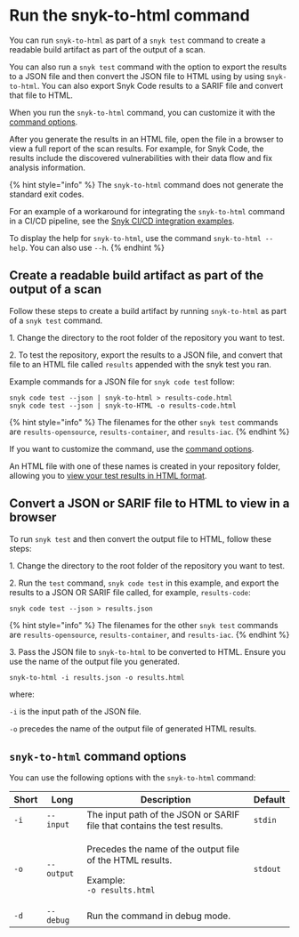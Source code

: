 # Run the snyk-to-html command

You can run `snyk-to-html` as part of a `snyk test` command to create a readable build artifact as part of the output of a scan.

You can also run a `snyk test` command with the option to export the results to a JSON file and then convert the JSON  file to HTML using by using  s`nyk-to-html`. You can also export Snyk Code results to a SARIF file and convert that file to HTML.

When you run the `snyk-to-html` command, you can customize it with the [command options](run-the-snyk-to-html-command.md#snyk-to-html-command-options).&#x20;

After you generate the results in an HTML file, open the file in a browser to view a full report of the scan results. For example, for Snyk Code, the results include the discovered vulnerabilities with their data flow and fix analysis information.

{% hint style="info" %}
The `snyk-to-html` command does not generate the standard exit codes.

For an example of a workaround for integrating the `snyk-to-html` command in a CI/CD pipeline, see the [Snyk CI/CD integration examples](https://github.com/snyk-labs/snyk-cicd-integration-examples/blob/master/AzurePipelines/AzurePipelines-npm-generic-html.yml).

To display the help for `snyk-to-html`, use the command `snyk-to-html --help`. You can also use `--h`.
{% endhint %}

## Create a readable build artifact as part of the output of a scan

Follow these steps to create a build artifact by running `snyk-to-html` as part of a `snyk test` command.

1\. Change the directory to the root folder of the repository you want to test.

2\. To test the repository, export the results to a JSON file, and convert that file to an HTML file called `results` appended with the snyk test you ran.

Example commands for a JSON file  for `snyk code tes`t follow:

```
snyk code test --json | snyk-to-html > results-code.html
snyk code test --json | snyk-to-HTML -o results-code.html
```

{% hint style="info" %}
The filenames for the other `snyk test` commands are `results-opensource`, `results-container`, and `results-iac`.
{% endhint %}

If you want to customize the command, use the [command options](run-the-snyk-to-html-command.md#snyk-to-html-command-options).

An HTML file with one of these names is created in your repository folder, allowing you to [view your test results in HTML format](view-test-results-in-html-format.md).

## Convert a JSON or SARIF file to HTML to view in a browser

To run `snyk test` and then convert the output file to HTML, follow these steps:

1\. Change the directory to the root folder of the repository you want to test.

2\. Run the `test` command, `snyk code test` in this example, and export the results to a JSON OR SARIF file called, for example,  `results-code`:

```
snyk code test --json > results.json
```

{% hint style="info" %}
The filenames for the other `snyk test` commands are `results-opensource`, `results-container`, and `results-iac`.
{% endhint %}

3\. Pass the JSON file to `snyk-to-html` to be converted to HTML. Ensure you use the name of the output file you generated.

```
snyk-to-html -i results.json -o results.html
```

where:

`-i` is the input path of the JSON file.

`-o` precedes the name of the output file of generated HTML results.

## **`snyk-to-html` command options**

You can use the following options with the `snyk-to-html` command:

| **Short** | **Long**   | **Description**                                                                                                 | **Default** |
| --------- | ---------- | --------------------------------------------------------------------------------------------------------------- | ----------- |
| `-i`      | `--input`  | The input path of the JSON or SARIF file that contains the test results.                                        | `stdin`     |
| `-o`      | `--output` | <p>Precedes the name of the output file of the HTML results.</p><p>Example:<br><code>-o results.html</code></p> | `stdout`    |
| `-d`      | `--debug`  | Run the command in debug mode.                                                                                  |             |
